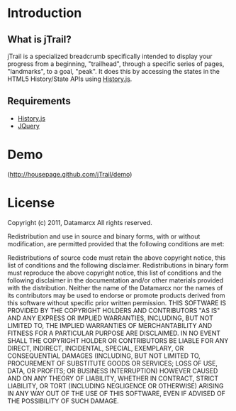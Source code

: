 Introduction
============

What is jTrail?
---------------

jTrail is a specialized breadcrumb specifically intended to display your progress from a beginning, "trailhead", through a specific series of pages, "landmarks", to a goal, "peak". It does this by accessing the states in the HTML5 History/State APIs using [History.js](https://github.com/balupton/history.js).

Requirements
------------

* [History.js](https://github.com/balupton/history.js)
* [JQuery](http://jquery.com/)

Demo
====

(http://housepage.github.com/jTrail/demo)

License
=======

Copyright (c) 2011, Datamarcx
All rights reserved.

Redistribution and use in source and binary forms, with or without modification, are permitted provided that the following conditions are met:

Redistributions of source code must retain the above copyright notice, this list of conditions and the following disclaimer.
Redistributions in binary form must reproduce the above copyright notice, this list of conditions and the following disclaimer in the documentation and/or other materials provided with the distribution.
Neither the name of the Datamarcx nor the names of its contributors may be used to endorse or promote products derived from this software without specific prior written permission.
THIS SOFTWARE IS PROVIDED BY THE COPYRIGHT HOLDERS AND CONTRIBUTORS "AS IS" AND ANY EXPRESS OR IMPLIED WARRANTIES, INCLUDING, BUT NOT LIMITED TO, THE IMPLIED WARRANTIES OF MERCHANTABILITY AND FITNESS FOR A PARTICULAR PURPOSE ARE DISCLAIMED. IN NO EVENT SHALL THE COPYRIGHT HOLDER OR CONTRIBUTORS BE LIABLE FOR ANY DIRECT, INDIRECT, INCIDENTAL, SPECIAL, EXEMPLARY, OR CONSEQUENTIAL DAMAGES (INCLUDING, BUT NOT LIMITED TO, PROCUREMENT OF SUBSTITUTE GOODS OR SERVICES; LOSS OF USE, DATA, OR PROFITS; OR BUSINESS INTERRUPTION) HOWEVER CAUSED AND ON ANY THEORY OF LIABILITY, WHETHER IN CONTRACT, STRICT LIABILITY, OR TORT (INCLUDING NEGLIGENCE OR OTHERWISE) ARISING IN ANY WAY OUT OF THE USE OF THIS SOFTWARE, EVEN IF ADVISED OF THE POSSIBILITY OF SUCH DAMAGE.
